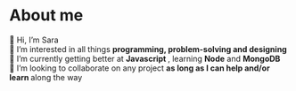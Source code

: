 
<h1>About me</h1>
👋    Hi, I’m Sara <br>
👀    I’m interested in all things <strong> programming, problem-solving and designing </strong> <br>
🌱    I’m currently getting better at <strong> Javascript </strong>, learning <b>Node</b> and <b>MongoDB</b>  <br>
💞️    I’m looking to collaborate on any project <strong> as long as I can help and/or learn </strong> along the way
